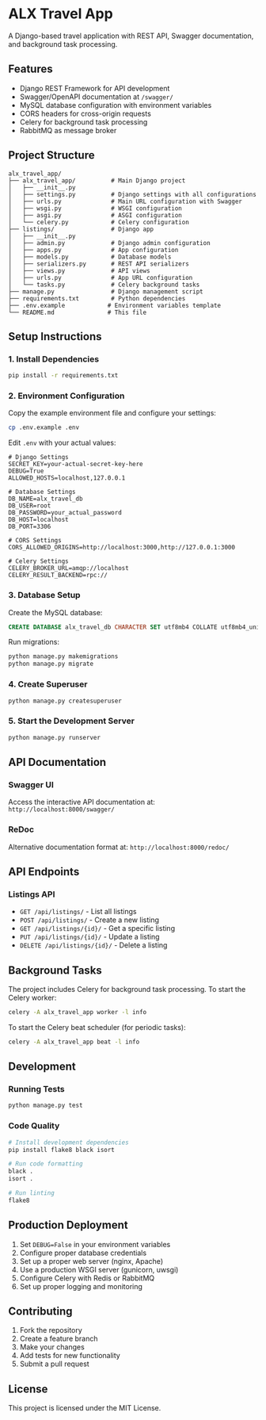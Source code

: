 # ALX Travel App

A Django-based travel application with REST API, Swagger documentation, and background task processing.

## Features

- Django REST Framework for API development
- Swagger/OpenAPI documentation at `/swagger/`
- MySQL database configuration with environment variables
- CORS headers for cross-origin requests
- Celery for background task processing
- RabbitMQ as message broker

## Project Structure

```
alx_travel_app/
├── alx_travel_app/          # Main Django project
│   ├── __init__.py
│   ├── settings.py          # Django settings with all configurations
│   ├── urls.py              # Main URL configuration with Swagger
│   ├── wsgi.py              # WSGI configuration
│   ├── asgi.py              # ASGI configuration
│   └── celery.py            # Celery configuration
├── listings/                # Django app
│   ├── __init__.py
│   ├── admin.py             # Django admin configuration
│   ├── apps.py              # App configuration
│   ├── models.py            # Database models
│   ├── serializers.py       # REST API serializers
│   ├── views.py             # API views
│   ├── urls.py              # App URL configuration
│   └── tasks.py             # Celery background tasks
├── manage.py                # Django management script
├── requirements.txt         # Python dependencies
├── .env.example            # Environment variables template
└── README.md               # This file
```

## Setup Instructions

### 1. Install Dependencies

```bash
pip install -r requirements.txt
```

### 2. Environment Configuration

Copy the example environment file and configure your settings:

```bash
cp .env.example .env
```

Edit `.env` with your actual values:

```env
# Django Settings
SECRET_KEY=your-actual-secret-key-here
DEBUG=True
ALLOWED_HOSTS=localhost,127.0.0.1

# Database Settings
DB_NAME=alx_travel_db
DB_USER=root
DB_PASSWORD=your_actual_password
DB_HOST=localhost
DB_PORT=3306

# CORS Settings
CORS_ALLOWED_ORIGINS=http://localhost:3000,http://127.0.0.1:3000

# Celery Settings
CELERY_BROKER_URL=amqp://localhost
CELERY_RESULT_BACKEND=rpc://
```

### 3. Database Setup

Create the MySQL database:

```sql
CREATE DATABASE alx_travel_db CHARACTER SET utf8mb4 COLLATE utf8mb4_unicode_ci;
```

Run migrations:

```bash
python manage.py makemigrations
python manage.py migrate
```

### 4. Create Superuser

```bash
python manage.py createsuperuser
```

### 5. Start the Development Server

```bash
python manage.py runserver
```

## API Documentation

### Swagger UI
Access the interactive API documentation at: `http://localhost:8000/swagger/`

### ReDoc
Alternative documentation format at: `http://localhost:8000/redoc/`

## API Endpoints

### Listings API
- `GET /api/listings/` - List all listings
- `POST /api/listings/` - Create a new listing
- `GET /api/listings/{id}/` - Get a specific listing
- `PUT /api/listings/{id}/` - Update a listing
- `DELETE /api/listings/{id}/` - Delete a listing

## Background Tasks

The project includes Celery for background task processing. To start the Celery worker:

```bash
celery -A alx_travel_app worker -l info
```

To start the Celery beat scheduler (for periodic tasks):

```bash
celery -A alx_travel_app beat -l info
```

## Development

### Running Tests
```bash
python manage.py test
```

### Code Quality
```bash
# Install development dependencies
pip install flake8 black isort

# Run code formatting
black .
isort .

# Run linting
flake8
```

## Production Deployment

1. Set `DEBUG=False` in your environment variables
2. Configure proper database credentials
3. Set up a proper web server (nginx, Apache)
4. Use a production WSGI server (gunicorn, uwsgi)
5. Configure Celery with Redis or RabbitMQ
6. Set up proper logging and monitoring

## Contributing

1. Fork the repository
2. Create a feature branch
3. Make your changes
4. Add tests for new functionality
5. Submit a pull request

## License

This project is licensed under the MIT License.